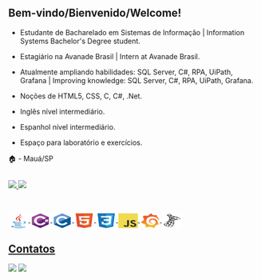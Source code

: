 ## Bem-vindo/Bienvenido/Welcome!

- Estudante de Bacharelado em Sistemas de Informação | Information Systems Bachelor's Degree student.

- Estagiário na Avanade Brasil | Intern at Avanade Brasil.

- Atualmente ampliando habilidades: SQL Server, C#, RPA, UiPath, Grafana | Improving knowledge: SQL Server, C#, RPA, UiPath, Grafana.

- Noções de HTML5, CSS, C, C#, .Net.

- Inglês nível intermediário.

- Espanhol nível intermediário. 

- Espaço para laboratório e exercícios. 

🏠 - Mauá/SP

##

 <div>
  <a href="https://github.com/heldersp">
  <img height="180em" src="https://github-readme-stats.vercel.app/api?username=heldersp&show_icons=true&theme=midnight-purple&include_all_commits=true&count_private=true"/>
  <img height="180em" src="https://github-readme-stats.vercel.app/api/top-langs/?username=heldersp&layout=compact&langs_count=7&theme=midnight-purple"/>
</div>

 ##
  
<div style="display: inline_block"><br>
  <img align="center" alt="Java" height="30" width="40" src="https://raw.githubusercontent.com/devicons/devicon/master/icons/java/java-original.svg">
 
  <img align="center" alt="Csharp" height="30" width="40" src="https://raw.githubusercontent.com/devicons/devicon/master/icons/csharp/csharp-original.svg">
 
  <img align="center" alt="c" height="30" width="40" src="https://raw.githubusercontent.com/devicons/devicon/master/icons/c/c-original.svg">
 
  <img align="center" alt="html5" height="30" width="40" src="https://raw.githubusercontent.com/devicons/devicon/master/icons/html5/html5-original.svg">
 
 <img align="center" alt="css3" height="30" width="40" src="https://raw.githubusercontent.com/devicons/devicon/master/icons/css3/css3-original.svg">
 
  <img align="center" alt="javascript" height="30" width="40" src="https://raw.githubusercontent.com/devicons/devicon/master/icons/javascript/javascript-original.svg">
 
 <img align="center" alt="grafana" height="30" width="40" src="https://raw.githubusercontent.com/devicons/devicon/master/icons/grafana/grafana-original.svg">
 
  <img align="center" alt="mssqlserver" height="30" width="40" src="https://raw.githubusercontent.com/devicons/devicon/master/icons/microsoftsqlserver/microsoftsqlserver-plain.svg">
 
  
 </div>
  
  ## Contatos
  
  <div> 
  <a href = "mailto:heldergalbier@gmail.com"><img src="https://img.shields.io/badge/Gmail-D14836?style=for-the-badge&logo=gmail&logoColor=white" target="_blank"></a>
  <a href="https://www.linkedin.com/in/helder-da-silva-galbier-7493aa167/" target="_blank"><img src="https://img.shields.io/badge/LinkedIn-0077B5?style=for-the-badge&logo=linkedin&logoColor=white" target="_blank"></a> 
  </div>
